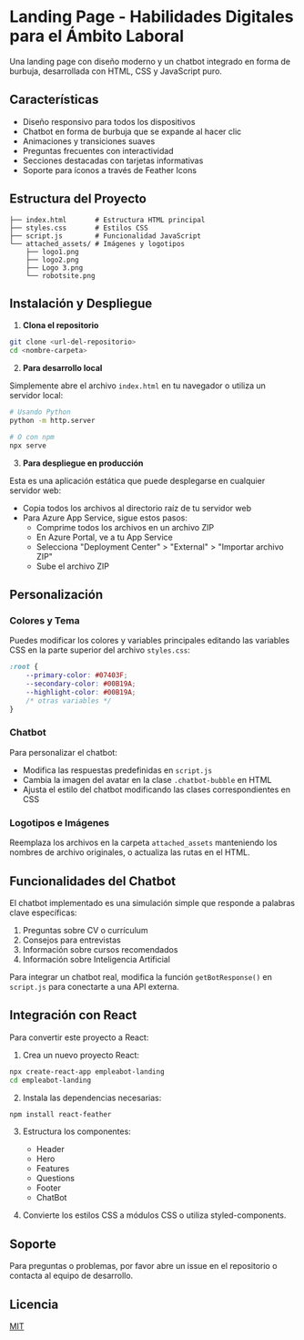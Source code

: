 # Landing Page - Habilidades Digitales para el Ámbito Laboral

Una landing page con diseño moderno y un chatbot integrado en forma de burbuja, desarrollada con HTML, CSS y JavaScript puro.

## Características

- Diseño responsivo para todos los dispositivos
- Chatbot en forma de burbuja que se expande al hacer clic
- Animaciones y transiciones suaves
- Preguntas frecuentes con interactividad
- Secciones destacadas con tarjetas informativas
- Soporte para íconos a través de Feather Icons

## Estructura del Proyecto

```
├── index.html       # Estructura HTML principal
├── styles.css       # Estilos CSS
├── script.js        # Funcionalidad JavaScript
└── attached_assets/ # Imágenes y logotipos
    ├── logo1.png
    ├── logo2.png
    ├── Logo 3.png
    └── robotsite.png
```

## Instalación y Despliegue

1. **Clona el repositorio**

```bash
git clone <url-del-repositorio>
cd <nombre-carpeta>
```

2. **Para desarrollo local**

Simplemente abre el archivo `index.html` en tu navegador o utiliza un servidor local:

```bash
# Usando Python
python -m http.server

# O con npm
npx serve
```

3. **Para despliegue en producción**

Esta es una aplicación estática que puede desplegarse en cualquier servidor web:

- Copia todos los archivos al directorio raíz de tu servidor web
- Para Azure App Service, sigue estos pasos:
  - Comprime todos los archivos en un archivo ZIP
  - En Azure Portal, ve a tu App Service
  - Selecciona "Deployment Center" > "External" > "Importar archivo ZIP"
  - Sube el archivo ZIP

## Personalización

### Colores y Tema

Puedes modificar los colores y variables principales editando las variables CSS en la parte superior del archivo `styles.css`:

```css
:root {
    --primary-color: #07403F;
    --secondary-color: #00B19A;
    --highlight-color: #00B19A;
    /* otras variables */
}
```

### Chatbot

Para personalizar el chatbot:
- Modifica las respuestas predefinidas en `script.js`
- Cambia la imagen del avatar en la clase `.chatbot-bubble` en HTML
- Ajusta el estilo del chatbot modificando las clases correspondientes en CSS

### Logotipos e Imágenes

Reemplaza los archivos en la carpeta `attached_assets` manteniendo los nombres de archivo originales, o actualiza las rutas en el HTML.

## Funcionalidades del Chatbot

El chatbot implementado es una simulación simple que responde a palabras clave específicas:

1. Preguntas sobre CV o currículum
2. Consejos para entrevistas
3. Información sobre cursos recomendados
4. Información sobre Inteligencia Artificial

Para integrar un chatbot real, modifica la función `getBotResponse()` en `script.js` para conectarte a una API externa.

## Integración con React

Para convertir este proyecto a React:

1. Crea un nuevo proyecto React:
```bash
npx create-react-app empleabot-landing
cd empleabot-landing
```

2. Instala las dependencias necesarias:
```bash
npm install react-feather
```

3. Estructura los componentes:
   - Header
   - Hero
   - Features
   - Questions
   - Footer
   - ChatBot

4. Convierte los estilos CSS a módulos CSS o utiliza styled-components.

## Soporte

Para preguntas o problemas, por favor abre un issue en el repositorio o contacta al equipo de desarrollo.

## Licencia

[MIT](LICENSE) 